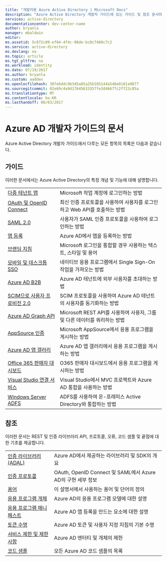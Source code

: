 ```yaml
---
title: "개발자용 Azure Active Directory | Microsoft Docs"
description: "Azure Active Directory 개발자 가이드에 있는 가이드 및 참조 문서의 모든 목록입니다."
services: active-directory
documentationcenter: dev-center-name
author: bryanla
manager: mbaldwin
editor: 
ms.assetid: 5c872c89-ef04-4f4c-98de-bc0c7460c7c2
ms.service: active-directory
ms.devlang: na
ms.topic: article
ms.tgt_pltfrm: na
ms.workload: identity
ms.date: 07/19/2017
ms.author: bryanla
ms.custom: aaddev
ms.openlocfilehash: 307e6ddc9b3d5a85a25b185144a548e0101a9877
ms.sourcegitcommit: 02e69c4a9d17645633357fe3d46677c2ff22c85a
ms.translationtype: MT
ms.contentlocale: ko-KR
ms.lasthandoff: 08/03/2017
---
```

# <a name="articles-in-the-azure-ad-developer-guide"></a>Azure AD 개발자 가이드의 문서
Azure Active Directory 개발자 가이드에서 다루는 모든 항목의 목록은 다음과 같습니다.

## <a name="guides"></a>가이드
이러한 문서에서는 Azure Active Directory의 특정 개념 및 기능에 대해 설명합니다.

|                                                                                                                                 |  |
| ------------------------------------------------------------------------------------------------------------------------------- | --- |
| [다중 테넌트 앱](active-directory-devhowto-multi-tenant-overview.md)                                                         | Microsoft 작업 계정에 로그인하는 방법 |
| [OAuth 및 OpenID Connect](active-directory-protocols-openid-connect-code.md)                                                     | 최신 인증 프로토콜을 사용하여 사용자를 로그인하고 Web API를 호출하는 방법 |
| [SAML 2.0](active-directory-saml-protocol-reference.md)                                                                         | 사용자가 SAML 인증 프로토콜을 사용하여 로그인하는 방법 |
| [앱 등록](active-directory-integrating-applications.md)                                                                | Azure AD에서 앱을 등록하는 방법 |
| [브랜딩 지침](active-directory-branding-guidelines.md)                                                                  | Microsoft 로그인을 통합할 경우 사용하는 텍스트, 스타일 및 용어 |
| [모바일 및 데스크톱 SSO](active-directory-sso-android.md)                                                                         | 네이티브 응용 프로그램에서 Single Sign-On 작업을 가져오는 방법 |
| [Azure AD B2B](../active-directory-b2b-what-is-azure-ad-b2b.md)                                                                 | Azure AD 테넌트에 외부 사용자를 초대하는 방법 |
| [SCIM으로 사용자 프로비전 2.0](../active-directory-scim-provisioning.md)                                                     | SCIM 프로토콜을 사용하여 Azure AD 테넌트의 사용자를 동기화하는 방법 |
| [Azure AD Graph API](active-directory-graph-api.md)                                                                             | Microsoft REST API를 사용하여 사용자, 그룹 및 다른 데이터를 쿼리하는 방법 |
| [AppSource 인증](active-directory-devhowto-appsource-certified.md)                                                     | Microsoft AppSource에서 응용 프로그램을 게시하는 방법 |
| [Azure AD 앱 갤러리](active-directory-app-gallery-listing.md)                                                                 |Azure AD 앱 갤러리에서 응용 프로그램을 게시하는 방법|
| [Office 365 판매자 대시보드](https://msdn.microsoft.com/office/office365/howto/submit-web-apps-seller-dashboard)               | O365 판매자 대시보드에서 응용 프로그램을 게시하는 방법 |
| [Visual Studio 연결 서비스](vs-active-directory-dotnet-getting-started.md)                                               | Visual Studio에서 MVC 프로젝트와 Azure AD 통합을 사용하는 방법 |
| [Windows Server ADFS](https://technet.microsoft.com/windows-server-docs/identity/ad-fs/overview/ad-fs-scenarios-for-developers) | ADFS를 사용하여 온-프레미스 Active Directory와 통합하는 방법 |

## <a name="reference"></a>참조
이러한 문서는 REST 및 인증 라이브러리 API, 프로토콜, 오류, 코드 샘플 및 끝점에 대한 기초를 제공합니다.

|                                                                                     | |
| ----------------------------------------------------------------------------------- | --- |
| [인증 라이브러리(ADAL)](active-directory-authentication-libraries.md)     | Azure AD에서 제공하는 라이브러리 및 SDK의 개요 |
| [인증 프로토콜](active-directory-authentication-protocols.md)            | OAuth, OpenID Connect 및 SAML에서 Azure AD의 구현 세부 정보 |
| [용어](active-directory-dev-glossary.md)                                        | 이 설명서에서 사용하는 용어 및 단어의 정의 |
| [응용 프로그램 개체](active-directory-application-objects.md)                      | Azure AD의 응용 프로그램 모델에 대한 설명 |
| [응용 프로그램 매니페스트](active-directory-application-manifest.md)                    | Azure AD 앱 등록을 만드는 요소에 대한 설명 |
| [토큰 수명](../active-directory-configurable-token-lifetimes.md)              | Azure AD 토큰 및 사용자 지정 지침의 기본 수명 |
| [서비스 제한 및 제한 사항](../active-directory-service-limits-restrictions.md) | Azure AD 엔터티 및 개체의 제한 |
| [코드 샘플](active-directory-code-samples.md)                                    | 모든 Azure AD 코드 샘플의 목록 |